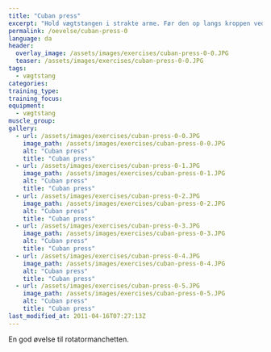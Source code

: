 ```yaml
---
title: "Cuban press"
excerpt: "Hold vægtstangen i strakte arme. Før den op langs kroppen ved at føre albuerne udad indtil albuen er lige så højt oppe som skuldrene. Roter i overarmen så vægtenstangen kommer op til panden. Løft armene op over hovedet."
permalink: /oevelse/cuban-press-0
language: da
header:
  overlay_image: /assets/images/exercises/cuban-press-0-0.JPG
  teaser: /assets/images/exercises/cuban-press-0-0.JPG
tags:
  - vægtstang
categories:
training_type: 
training_focus: 
equipment:
  - vægtstang
muscle_group:
gallery:
  - url: /assets/images/exercises/cuban-press-0-0.JPG
    image_path: /assets/images/exercises/cuban-press-0-0.JPG
    alt: "Cuban press"
    title: "Cuban press"
  - url: /assets/images/exercises/cuban-press-0-1.JPG
    image_path: /assets/images/exercises/cuban-press-0-1.JPG
    alt: "Cuban press"
    title: "Cuban press"
  - url: /assets/images/exercises/cuban-press-0-2.JPG
    image_path: /assets/images/exercises/cuban-press-0-2.JPG
    alt: "Cuban press"
    title: "Cuban press"
  - url: /assets/images/exercises/cuban-press-0-3.JPG
    image_path: /assets/images/exercises/cuban-press-0-3.JPG
    alt: "Cuban press"
    title: "Cuban press"
  - url: /assets/images/exercises/cuban-press-0-4.JPG
    image_path: /assets/images/exercises/cuban-press-0-4.JPG
    alt: "Cuban press"
    title: "Cuban press"
  - url: /assets/images/exercises/cuban-press-0-5.JPG
    image_path: /assets/images/exercises/cuban-press-0-5.JPG
    alt: "Cuban press"
    title: "Cuban press"
last_modified_at: 2011-04-16T07:27:13Z
---
```


En god øvelse til rotatormanchetten.
